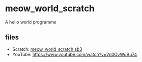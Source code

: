 # meow_world_scratch
A hello world programme

## files
+ Scratch: [meow_world_scratch.sb3](meow_world_scratch.sb3)
+ YouTube: https://www.youtube.com/watch?v=2n0OvWdBu74
